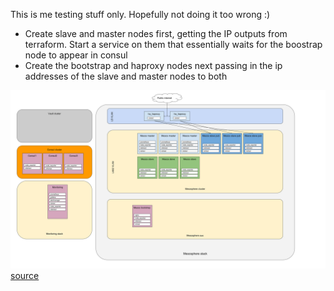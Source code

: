This is me testing stuff only. Hopefully not doing it too wrong :)

- Create slave and master nodes first, getting the IP outputs from terraform. Start a service on them that essentially waits for the boostrap node to appear in consul
- Create the bootstrap and haproxy nodes next passing in the ip addresses of the slave and master nodes to both


![diagram](diagram.svg)
[source](https://docs.google.com/drawings/d/1wnA2-bbvFetr4M1jqSpdjD-cQ57xnWGcSMhmoskxSvI/edit?usp=sharing) 


